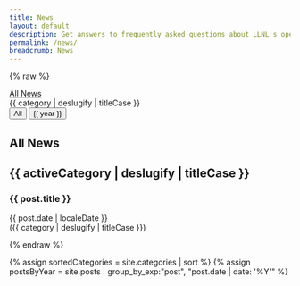 ```yaml
---
title: News
layout: default
description: Get answers to frequently asked questions about LLNL's open source software.
permalink: /news/
breadcrumb: News
---
```


{% raw %}
<div ng-app="app" ng-controller="PostController" class="contain-paint" ng-cloak>
<div class="d-none d-xl-block sticky-xl-top">
    <div class="col-12 col-xl-2 float-lg-start ps-3" id="llnl-side-category-container">
        <a role="button" href="#" ng-class="{'llnl-list-item text-decoration-none d-flex align-items-center px-2 my-3 fs-14 fw-medium text-black text-software-blue-hover': true, 'active': activeCategory === null}" ng-click="setCategory(null)">
            <div class="icon me-3 d-flex align-items-center justify-content-center">
                <i class="mx-1 fa fa-light fa-newspaper fa-lg"></i>
            </div>
            <span class="">All News</span>
        </a>
        <a role="button" ng-repeat="category in categories" ng-class="{'llnl-list-item text-decoration-none d-flex align-items-center px-2 my-3 fs-14 fw-medium text-black text-software-blue-hover': true, 'active': activeCategory === category}" ng-click="setCategory(category)">
            <div class="icon me-3 d-flex align-items-center justify-content-center">
                <i class="mx-1 fa fa-light {{ category | categoryIcon }} fa-lg"></i>
            </div>
            <span class="">{{ category | deslugify | titleCase }}</span>
        </a>
    </div>
</div>

<div class="container">
    <div class="col-12">
        <div class="mb-3">
            <button ng-class="{'btn btn-outline-gradient me-3': true, 'active': activeYear === null}" ng-click="setYear(null)">All</button>
            <button ng-repeat="year in years | filter:filterYearsByLowerBoundYear" ng-click="setYear(year)" ng-class="{'btn btn-outline-gradient me-3': true, 'active': activeYear === year}">{{ year }}</button>
        </div>
        <div ng-if="!activeCategory" class="d-flex align-items-center mb-3">
            <i class="fa fa-light fa-newspaper fa-xxl"></i>
            <h2 class="ms-3 my-0">All News</h2>
        </div>
        <div ng-if="activeCategory" class="d-flex align-items-center mb-3">
            <i class="fa fa-light {{ activeCategory | categoryIcon }} fa-xxl"></i>
            <h2 class="ms-3 my-0">{{ activeCategory | deslugify | titleCase }}</h2>
        </div>
        <article ng-repeat="post in posts | filter:filterPostsByCategory | filter:filterPostsByLowerBoundYear | filter:filterPostsByActiveYear | orderBy: sortByValue" class="border-bottom border-bottom-software-blue border-2 pb-4 mt-5 transition-slide-up">
            <h3 class="d-inline-block mt-0">{{ post.title }} <a href="#{{ post.slug }}" class="d-inline-block text-decoration-none fa fa-link fs-13 ps-2 align-middle"></a></h3>
            <div class="fs-13 fw-semibold text-quantum-slate"><time ng-if="post.date" datetime="{{ post.date }}">{{ post.date | localeDate }}</time> <div ng-if="post.categories.length > 0" class="llnl-post-categories d-inline">(<span ng-repeat="category in post.categories" class="comma-delimit">{{ category | deslugify | titleCase }}</span>)</div></div>
            <div ng-bind-html="post.content | safeHtml"></div>
        </article>
    </div>
</div>

{% endraw %}

{% assign sortedCategories = site.categories | sort %}
{% assign postsByYear = site.posts | group_by_exp:"post", "post.date | date: '%Y'" %}
<script>
var years = {"items":[{% for year in postsByYear %}{{ year.name | jsonify }}{% unless forloop.last %},{% endunless %}{% endfor %}]};
var categories = {"items":[{% for category in sortedCategories %}{% unless category[0] contains "release" %}{{ category[0] | jsonify }}{% unless forloop.last %},{% endunless %}{% endunless %}{% endfor %}]};
var posts = {"items":[{% for post in site.posts %}{% unless post.categories contains "release" %}{
  "title": {{post.title | jsonify}},
  "slug": {{ post.title | slugify | jsonify }},
  "url": {{ post.url | prepend: site.baseurl | prepend: site.url | jsonify }},
  "date": {
    "year": {{ post.date | date: '%Y' }},
    "month": {{ post.date | date: '%m' }} - 1,
    "day": {{ post.date | date: '%d' }},
  },
  "categories": {{ post.categories | jsonify }},
  "tags": {{ post.tags | jsonify }},
  "author": {{ post.author | jsonify }},
  "content": {{ post.content | jsonify }}
}{% unless forloop.last %},{% endunless %}{% endunless %}{% endfor %}]}</script>
<!--script src="/assets/js/libs/angular.min.js"></script-->
<script src="/assets/js/libs/angular.js"></script>
<script src="/assets/js/libs/angular-animate.min.js"></script>
<script src="/assets/js/news/news.js" ></script>
